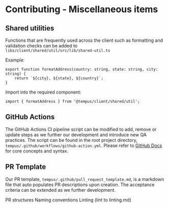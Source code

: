 # Contributing - Miscellaneous items

## Shared utilities
Functions that are frequently used across the client such as formatting and validation checks can be added to `libs/client/shared/util/src/lib/shared-util.ts`

Example:

```
export function formatAddress(country: string, state: string, city: string) {
    return `${city}, ${state}, ${country}`;
}
```

Import into the required component:
  
`import { formatAddress } from '@tempus/client/shared/util';`

## GitHub Actions
The GitHub Actions CI pipeline script can be modified to add, remove or update steps as we further our development and introduce new QA practices. The script can be found in the root project directory, `tempus/.github/workflows/github-action.yml`. Please refer to [GitHub Docs](https://docs.github.com/en/actions/learn-github-actions/understanding-github-actions) for core concepts and syntax.

## PR Template
Our PR template, `tempus/.github/pull_request_template.md`, is a markdown file that auto populates PR descriptions upon creation. The acceptance criteria can be extended as we further development.

 PR structures
 Naming conventions
 Linting (lint to linting.md)